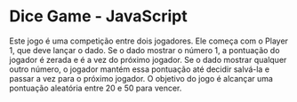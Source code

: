 ﻿# Dice Game - JavaScript
Este jogo é uma competição entre dois jogadores. Ele começa com o Player 1, que deve lançar o dado. Se o dado mostrar o número 1, a pontuação do jogador é zerada e é a vez do próximo jogador. Se o dado mostrar qualquer outro número, o jogador mantém essa pontuação até decidir salvá-la e passar a vez para o próximo jogador. O objetivo do jogo é alcançar uma pontuação aleatória entre 20 e 50 para vencer.
